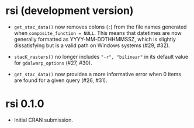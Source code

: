 # rsi (development version)

* `get_stac_data()` now removes colons (`:`) from the file names generated when
  `composite_function = NULL`. This means that datetimes are now generally 
  formatted as YYYY-MM-DDTHHMMSSZ, which is slightly dissatisfying but is a 
  valid path on Windows systems (#29, #32).

* `stacK_rasters()` no longer includes `"-r", "bilinear"` in its default value
  for `gdalwarp_options` (#27, #30). 

* `get_stac_data()` now provides a more informative error when 0 items are found 
  for a given query (#26, #31).

# rsi 0.1.0

* Initial CRAN submission.
